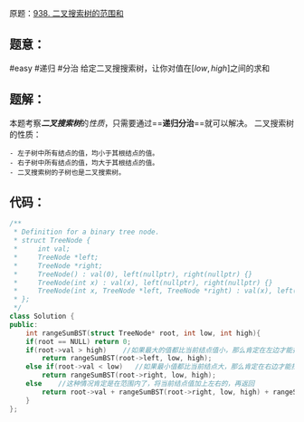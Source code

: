 原题：[938. 二叉搜索树的范围和](https://leetcode.cn/problems/range-sum-of-bst/) 

## 题意：
#easy #递归 #分治
给定二叉搜搜索树，让你对值在$[low,high]$之间的求和

## 题解：
本题考察***二叉搜索树***的*性质*，只需要通过==**递归分治**==就可以解决。
二叉搜索树的性质：
	
	- 左子树中所有结点的值，均小于其根结点的值。
	- 右子树中所有结点的值，均大于其根结点的值。
	- 二叉搜索树的子树也是二叉搜索树。

## 代码：
```c++
/**
 * Definition for a binary tree node.
 * struct TreeNode {
 *     int val;
 *     TreeNode *left;
 *     TreeNode *right;
 *     TreeNode() : val(0), left(nullptr), right(nullptr) {}
 *     TreeNode(int x) : val(x), left(nullptr), right(nullptr) {}
 *     TreeNode(int x, TreeNode *left, TreeNode *right) : val(x), left(left), right(right) {}
 * };
 */
class Solution {
public:
    int rangeSumBST(struct TreeNode* root, int low, int high){
    if(root == NULL) return 0;
    if(root->val > high)    //如果最大的值都比当前结点值小，那么肯定在左边才能找到
        return rangeSumBST(root->left, low, high);
    else if(root->val < low)   //如果最小值都比当前结点大，那么肯定在右边才能找到
        return rangeSumBST(root->right, low, high);
    else    //这种情况肯定是在范围内了，将当前结点值加上左右的，再返回
        return root->val + rangeSumBST(root->right, low, high) + rangeSumBST(root->left, low, high);
    }
};
```
